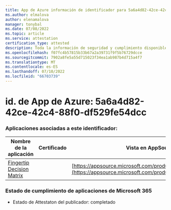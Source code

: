 ```yaml
---
title: App de Azure información de identificador para 5a6a4d82-42ce-42c4-88f0-df529fe54dcc
ms.author: elmalova
author: elenamalova
manager: tonybal
ms.date: 07/08/2022
ms.topic: article
ms.service: attestation
certification_type: attested
description: Toda la información de seguridad y cumplimiento disponible para 5a6a4d82-42ce-42c4-88f0-df529fe54dcc.
ms.openlocfilehash: f07fc4b57815b33b67a2a39731f9f5b76729dcce
ms.sourcegitcommit: 7902a8fe5a55d715023f34ea1ab987b4d715a4f7
ms.translationtype: MT
ms.contentlocale: es-ES
ms.lasthandoff: 07/10/2022
ms.locfileid: "66703739"
---
```

# <a name="azure-app-id-5a6a4d82-42ce-42c4-88f0-df529fe54dcc"></a>id. de App de Azure: 5a6a4d82-42ce-42c4-88f0-df529fe54dcc


### <a name="apps-associated-with-this-id"></a>Aplicaciones asociadas a este identificador:
| **Nombre de la aplicación** | **Certificado** | **Vista en AppSource** |
|--------------|---------------|-----------------------|
| [Fingertip Decision Matrix](../forward/WA200004070.md) |  | [https://appsource.microsoft.com/product/office/WA200004070](https://appsource.microsoft.com/product/office/WA200004070) |

### <a name="microsoft-365-app-compliance-status"></a>Estado de cumplimiento de aplicaciones de Microsoft 365
- Estado de Attestaton del publicador: completado
